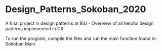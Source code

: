 # Design_Patterns_Sokoban_2020
A final project in design patterns at BIU - Overview of all helpful design patterns implemented in C#

To run the program, compile the files and run the main function found in:
Sokoban.Main
